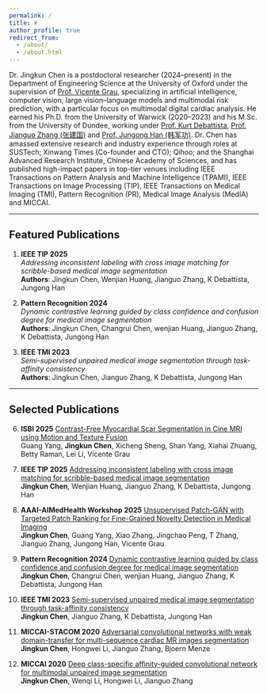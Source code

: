 ```yaml
---
permalink: /
title: #
author_profile: true
redirect_from: 
  - /about/
  - /about.html
---
```

Dr. Jingkun Chen is a postdoctoral researcher (2024–present) in the Department of Engineering Science at the University of Oxford under the supervision of [Prof. Vicente Grau](https://scholar.google.co.uk/citations?user=1I-U7gMAAAAJ&hl=en), specializing in artificial intelligence, computer vision, large vision–language models and multimodal risk prediction, with a particular focus on multimodal digital cardiac analysis. He earned his Ph.D. from the University of Warwick (2020–2023) and his M.Sc. from the University of Dundee, working under [Prof. Kurt Debattista](https://scholar.google.co.uk/citations?user=8-E4ButRvbwC&hl=en), [Prof. Jianguo Zhang (张建国)](https://scholar.google.com/citations?user=ypSmZtIAAAAJ&hl=en) and [Prof. Jungong Han (韩军功)](https://scholar.google.com/citations?user=hNi1gxAAAAAJ&hl=zh-CN). Dr. Chen has amassed extensive research and industry experience through roles at SUSTech; Xinwang Times (Co-founder and CTO); Qihoo; and the Shanghai Advanced Research Institute, Chinese Academy of Sciences, and has published high-impact papers in top-tier venues including IEEE Transactions on Pattern Analysis and Machine Intelligence (TPAMI), IEEE Transactions on Image Processing (TIP), IEEE Transactions on Medical Imaging (TMI), Pattern Recognition (PR), Medical Image Analysis (MedIA) and MICCAI.


---

## Featured Publications

1. **IEEE TIP 2025**  
   *Addressing inconsistent labeling with cross image matching for scribble-based medical image segmentation*  
   **Authors**: Jingkun Chen, Wenjian Huang, Jianguo Zhang, K Debattista, Jungong Han  
   <!-- [\[Paper\]](https://ieeexplore.ieee.org/document/10851813) -->

2. **Pattern Recognition 2024**  
   *Dynamic contrastive learning guided by class confidence and confusion degree for medical image segmentation*  
   **Authors**: Jingkun Chen, Changrui Chen, wenjian Huang, Jianguo Zhang, K Debattista, Jungong Han  
   <!-- [\[Paper\]](https://www.sciencedirect.com/science/article/pii/S0031320323005794) -->

3. **IEEE TMI 2023**  
   *Semi-supervised unpaired medical image segmentation through task-affinity consistency*  
   **Authors**: Jingkun Chen, Jianguo Zhang, K Debattista, Jungong Han  
   <!-- [\[Paper\]](https://ieeexplore.ieee.org/stamp/stamp.jsp?arnumber=9915650) -->

---

## Selected Publications

6. **ISBI 2025** [Contrast-Free Myocardial Scar Segmentation in Cine MRI using Motion and Texture Fusion](https://arxiv.org/pdf/2501.05241)  
  Guang Yang, **Jingkun Chen**, Xicheng Sheng, Shan Yang, Xiahai Zhuang, Betty Raman, Lei Li, Vicente Grau

1. **IEEE TIP 2025** [Addressing inconsistent labeling with cross image matching for scribble-based medical image segmentation](https://ieeexplore.ieee.org/document/10851813)  
   **Jingkun Chen**, Wenjian Huang, Jianguo Zhang, K Debattista, Jungong Han

2. **AAAI-AIMedHealth Workshop 2025** [Unsupervised Patch-GAN with Targeted Patch Ranking for Fine-Grained Novelty Detection in Medical Imaging](https://arxiv.org/abs/2501.17906)  
   **Jingkun Chen**, Guang Yang, Xiao Zhang, Jingchao Peng, T Zhang, Jianguo Zhang, Jungong Han, Vicente Grau

3. **Pattern Recognition 2024** [Dynamic contrastive learning guided by class confidence and confusion degree for medical image segmentation](https://www.sciencedirect.com/science/article/pii/S0031320323005794)  
   **Jingkun Chen**, Changrui Chen, wenjian Huang, Jianguo Zhang, K Debattista, Jungong Han

4. **IEEE TMI 2023** [Semi-supervised unpaired medical image segmentation through task-affinity consistency](https://ieeexplore.ieee.org/stamp/stamp.jsp?arnumber=9915650)  
   **Jingkun Chen**, Jianguo Zhang, K Debattista, Jungong Han

5. **MICCAI-STACOM 2020** [Adversarial convolutional networks with weak domain-transfer for multi-sequence cardiac MR images segmentation](https://link.springer.com/chapter/10.1007/978-3-030-39074-7_34)  
   **Jingkun Chen**, Hongwei Li, Jianguo Zhang, Bjoern Menze

6. **MICCAI 2020** [Deep class-specific affinity-guided convolutional network for multimodal unpaired image segmentation](https://link.springer.com/chapter/10.1007/978-3-030-59719-1_19)  
   **Jingkun Chen**, Wenqi Li, Hongwei Li, Jianguo Zhang

